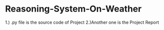 # Reasoning-System-On-Weather

1.) .py file is the source code of Project
2.)Another one is the Project Report
